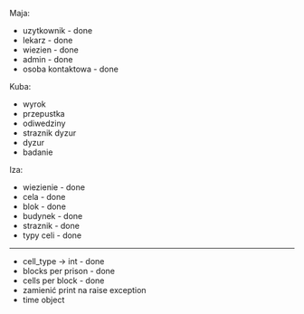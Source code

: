 Maja:
* uzytkownik - done
* lekarz - done
* wiezien - done
* admin - done
* osoba kontaktowa - done

Kuba:
* wyrok
* przepustka
* odiwedziny
* straznik dyzur
* dyzur
* badanie

Iza:
* wiezienie - done
* cela - done
* blok - done
* budynek - done
* straznik - done
* typy celi - done

-------------------------
* cell_type -> int - done
* blocks per prison - done
* cells per block - done
* zamienić print na raise exception
* time object